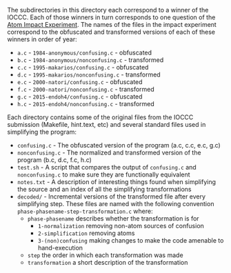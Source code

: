 The subdirectories in this directory each correspond to a winner of the IOCCC.
Each of those winners in turn corresponds to one question of the [Atom Impact Experiment](http://atomsofconfusion.com/2016-program-study).
The names of the files in the impact experiment correspond to the obfuscated and transformed versions of each of these winners in order of year:

 * `a.c` - `1984-anonymous/confusing.c` - obfuscated
 * `b.c` - `1984-anonymous/nonconfusing.c` - transformed
 * `c.c` - `1995-makarios/confusing.c` - obfuscated
 * `d.c` - `1995-makarios/nonconfusing.c` - transformed
 * `e.c` - `2000-natori/confusing.c` - obfuscated
 * `f.c` - `2000-natori/nonconfusing.c` - transformed
 * `g.c` - `2015-endoh4/confusing.c` - obfuscated
 * `h.c` - `2015-endoh4/nonconfusing.c` - transformed

Each directory contains some of the original files from the IOCCC submission (Makefile, hint.text, etc) and several standard files used in simplifying the program:

 * `confusing.c` - The obfuscated version of the program (a.c, c.c, e.c, g.c)
 * `nonconfusing.c` - The normalized and transformed version of the program (b.c, d.c, f.c, h.c)
 * `test.sh` - A script that compares the output of `confusing.c` and `nonconfusing.c` to make sure they are functionally equivalent
 * `notes.txt` - A description of interesting things found when simplifying the source and an index of all the simplifying transformations
 * `decoded/` - Incremental versions of the transformed file after every simplifying step. These files are named with the following convention `phase-phasename-step-transformation.c` where:
   * `phase-phasename` describes whether the transformation is for
     * `1-normalization` removing non-atom sources of confusion
     * `2-simplification` removing atoms
     * `3-(non)confusing` making changes to make the code amenable to hand-execution
   * `step` the order in which each transformation was made
   * `transformation` a short description of the transformation
